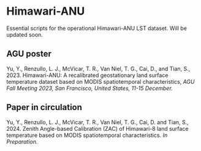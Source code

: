 # Himawari-ANU
Essential scripts for the operational Himawari-ANU LST dataset. Will be updated soon.

## AGU poster

Yu, Y., Renzullo, L. J., McVicar, T. R., Van Niel, T. G., Cai, D., and Tian, S., 2023. Himawari-ANU: A recalibrated geostationary land surface temperature dataset based on MODIS spatiotemporal characteristics, *AGU Fall Meeting 2023, San Francisco, United States, 11-15 December.*

## Paper in circulation
Yu, Y., Renzullo, L. J., McVicar, T. R., Van Niel, T. G., Cai, D. and Tian, S., 2024. Zenith Angle-based Calibration (ZAC) of Himawari-8 land surface temperature based on MODIS spatiotemporal characteristics. *In Preparation.*
